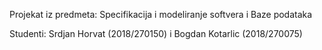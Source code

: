 Projekat iz predmeta:
Specifikacija i modeliranje softvera
i
Baze podataka

Studenti:
Srdjan Horvat (2018/270150)
i
Bogdan Kotarlic (2018/270075)
